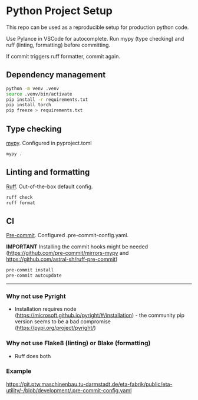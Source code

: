 # Python Project Setup

This repo can be used as a reproducible setup for production python code.

Use Pylance in VSCode for autocomplete. Run mypy (type checking) and ruff (linting, formatting) before committing.

If commit triggers ruff formatter, commit again.

## Dependency management

```bash
python -m venv .venv
source .venv/bin/activate 
pip install -r requirements.txt
pip install torch
pip freeze > requirements.txt
```

## Type checking

[mypy](https://github.com/python/mypy). Configured in pyproject.toml

```bash
mypy .
```

## Linting and formatting

[Ruff](https://github.com/astral-sh/ruff). Out-of-the-box default config.

```bash
ruff check
ruff format
```

## CI

[Pre-commit](https://github.com/pre-commit/pre-commit). Configured .pre-commit-config.yaml.

**IMPORTANT** Installing the commit hooks might be needed (https://github.com/pre-commit/mirrors-mypy and https://github.com/astral-sh/ruff-pre-commit)

```bash 
pre-commit install
pre-commit autoupdate
```

---

### Why not use Pyright

- Installation requires node (https://microsoft.github.io/pyright/#/installation) - the community pip version seems to be a bad compromise (https://pypi.org/project/pyright/)

### Why not use Flake8 (linting) or Blake (formatting)

- Ruff does both

### Example

https://git.ptw.maschinenbau.tu-darmstadt.de/eta-fabrik/public/eta-utility/-/blob/development/.pre-commit-config.yaml